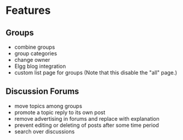 Features
================

Groups
----------------
  * combine groups
  * group categories
  * change owner
  * Elgg blog integration
  * custom list page for groups (Note that this disable the "all" page.)

Discussion Forums
-----------------
  * move topics among groups
  * promote a topic reply to its own post
  * remove advertising in forums and replace with explanation
  * prevent editing or deleting of posts after some time period
  * search over discussions
